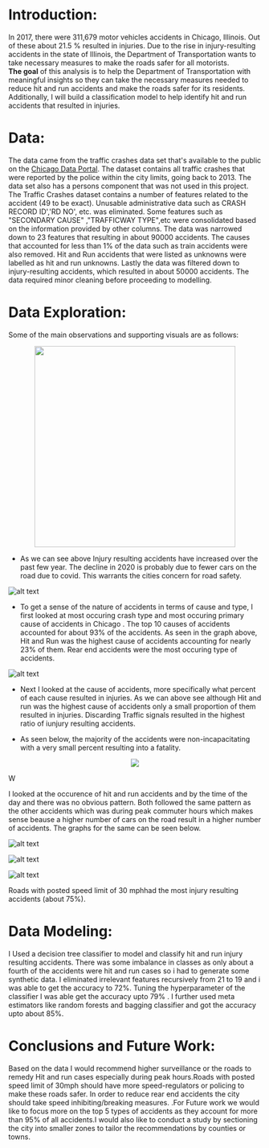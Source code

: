 # Introduction:
In 2017, there were 311,679 motor vehicles accidents in Chicago, Illinois. Out of these about 21.5 % resulted in injuries. Due to the rise in injury-resulting accidents in the state of Illinois, the Department of Transportation wants to take necessary measures to make the roads safer for all motorists. 
<br/> **The goal** of this analysis is to help the Department of Transportation with meaningful insights so they can take the necessary measures needed to reduce hit and run accidents and make the roads safer for its residents. Additionally, I will build a classification model to help identify hit and run accidents that resulted in injuries.

# Data:
The data came from the traffic crashes data set that's available to the public on the [Chicago Data Portal](https://data.cityofchicago.org/). The dataset contains all traffic crashes that were reported by the police within the city limits, going back to 2013. The data set also has a persons component that was not used in this project. The Traffic Crashes dataset contains a number of features related to the accident (49 to be exact). Unusable administrative data such as CRASH RECORD ID','RD NO', etc. was eliminated. Some features such as "SECONDARY CAUSE" ,"TRAFFICWAY TYPE",etc were consolidated based on the information provided by other columns. The data was narrowed down to 23 features that resulting in about 90000 accidents. The causes that accounted for less than 1% of the data such as train accidents were also removed. Hit and Run accidents that were listed as unknowns were labelled as hit and run unknowns. Lastly the data was filtered down to injury-resulting accidents, which resulted in about 50000 accidents. The data required minor cleaning before proceeding to modelling.

# Data Exploration:
Some of the main observations and supporting visuals are as follows: 
<p align="center">
 <img src="https://github.com/naik-sachin/Project_Chicago_car_crash_analysis-/blob/main/Images/ACcidents_by_year.png" width="400" height="400">
</p>


* As we can see above Injury resulting accidents have increased over the past few year. The decline in 2020 is probably due to fewer cars on the road due to covid. This warrants the cities concern for road safety.

![alt text](https://github.com/naik-sachin/Project_Chicago_car_crash_analysis-/blob/main/Images/Cause%20of%20accidents.png)

* To get a sense of the nature of accidents in terms of cause and type, I first looked at most occuring crash type and most occuring primary cause of accidents in Chicago . The top 10 causes of accidents accounted for about 93% of the accidents. As seen in the graph above, Hit and Run was the highest cause of  accidents  accounting for nearly 23% of them. Rear end accidents were the most occuring type of accidents. 


![alt text](https://github.com/naik-sachin/Project_Chicago_car_crash_analysis-/blob/main/Images/injury_resulting.png)

* Next I looked at the cause of accidents, more specifically what percent of each cause resulted in injuries. 
As we can above see although Hit and run was the highest cause of accidents only  a small proportion of them resulted in injuries. Discarding Traffic signals resulted in the highest ratio of iunjury resulting accidents.

* As seen below, the majority of the accidents were non-incapacitating with a very small percent resulting into a fatality.
<p align="center">
<img src = "https://github.com/naik-sachin/Project_Chicago_car_crash_analysis-/blob/main/Images/injury_breakdown.png">
</p>
 W

I looked at the occurence of hit and run accidents and by the time of the day and there was no obvious pattern. Both followed the same pattern as the other accidents which was during peak commuter hours which makes sense beause a higher number of cars on the road result in a higher number of accidents.
The graphs for the same can be seen below.

![alt text](https://github.com/naik-sachin/Project_Chicago_car_crash_analysis-/blob/main/Images/injury%20resulting_by_hour.png)

![alt text](https://github.com/naik-sachin/Project_Chicago_car_crash_analysis-/blob/main/Images/injury%20resulting_by_week.png)

![alt text](https://github.com/naik-sachin/Project_Chicago_car_crash_analysis-/blob/main/Images/map.png)

Roads with posted speed limit of 30 mphhad the most injury resulting accidents (about 75%).

# Data Modeling:
I Used a decision tree classifier to model and classify hit and run injury resulting accidents. There was some imbalance in classes as only about a fourth of the accidents were hit and run cases so i had to generate some synthetic data. I eliminated irrelevant features recursively from 21 to 19 and i was able to get the accuracy to 72%. Tuning the hyperparameter of the classifier I was able get the accuracy upto 79% . I further used meta estimators like random forests and bagging classifier and got the accuracy upto about 85%. 

# Conclusions and Future Work:
Based on the data I would recommend higher surveillance or the roads to remedy Hit and run cases especially during peak hours.Roads with posted speed limit of 30mph should have more speed-regulators or policing to make these roads safer. In order to reduce rear end accidents the city should take speed inhibiting/breaking measures. .For Future work we would like to focus more on the top 5 types of accidents as they account for more than 95% of all accidents.I would also like to conduct a study by sectioning the city into smaller zones to tailor the recommendations by counties or towns.
